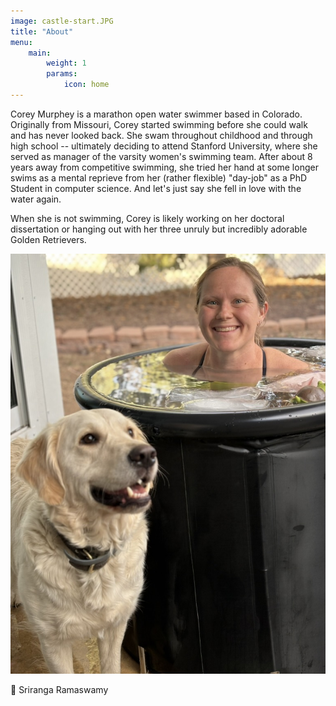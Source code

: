 ```yaml
---
image: castle-start.JPG
title: "About"
menu:
    main:
        weight: 1
        params: 
            icon: home
---
```


Corey Murphey is a marathon open water swimmer based in Colorado. Originally from Missouri, Corey started swimming before she could walk and has never looked back. She swam throughout childhood and through high school -- ultimately deciding to attend Stanford University, where she served as manager of the varsity women's swimming team. After about 8 years away from competitive swimming, she tried her hand at some longer swims as a mental reprieve from her (rather flexible) "day-job" as a PhD Student in computer science. And let's just say she fell in love with the water again. 

When she is not swimming, Corey is likely working on her doctoral dissertation or hanging out with her three unruly but incredibly adorable Golden Retrievers. 


![Ice Bath](zara+icebath.jpeg)

📸 Sriranga Ramaswamy 